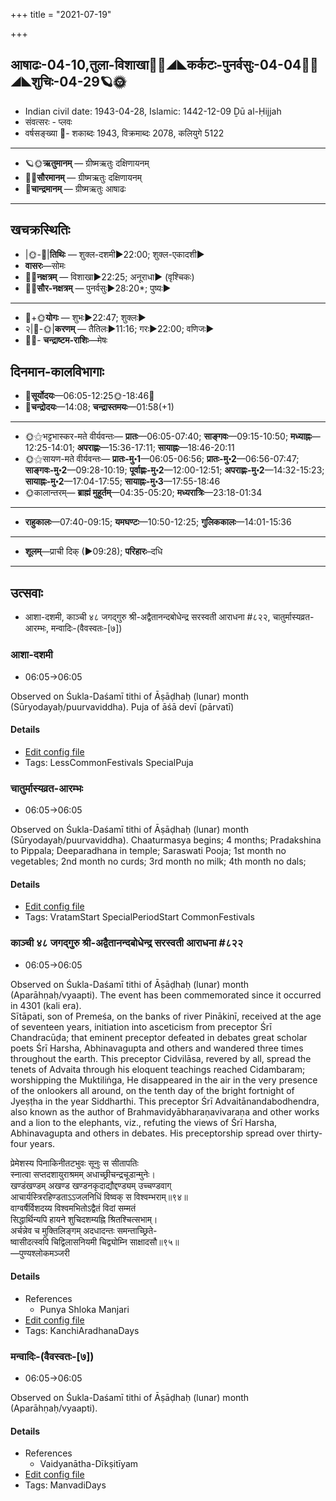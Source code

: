 +++
title = "2021-07-19"

+++
## आषाढः-04-10,तुला-विशाखा🌛🌌◢◣कर्कटः-पुनर्वसुः-04-04🌌🌞◢◣शुचिः-04-29🪐🌞
- Indian civil date: 1943-04-28, Islamic: 1442-12-09 Ḏū al-Ḥijjah
- संवत्सरः - प्लवः
- वर्षसङ्ख्या 🌛- शकाब्दः 1943, विक्रमाब्दः 2078, कलियुगे 5122
___________________
- 🪐🌞**ऋतुमानम्** — ग्रीष्मऋतुः दक्षिणायनम्
- 🌌🌞**सौरमानम्** — ग्रीष्मऋतुः दक्षिणायनम्
- 🌛**चान्द्रमानम्** — ग्रीष्मऋतुः आषाढः
___________________


## खचक्रस्थितिः
- |🌞-🌛|**तिथिः** — शुक्ल-दशमी►22:00; शुक्ल-एकादशी►  
- **वासरः**—सोमः  
- 🌌🌛**नक्षत्रम्** — विशाखा►22:25; अनूराधा► (वृश्चिकः)  
- 🌌🌞**सौर-नक्षत्रम्** — पुनर्वसुः►28:20*; पुष्यः►  
___________________
- 🌛+🌞**योगः** — शुभः►22:47; शुक्लः►  
- २|🌛-🌞|**करणम्** — तैतिलः►11:16; गरः►22:00; वणिजः►  
- 🌌🌛- **चन्द्राष्टम-राशिः**—मेषः  


## दिनमान-कालविभागाः
- 🌅**सूर्योदयः**—06:05-12:25🌞️-18:46🌇  
- 🌛**चन्द्रोदयः**—14:08; **चन्द्रास्तमयः**—01:58(+1)  
___________________
- 🌞⚝भट्टभास्कर-मते वीर्यवन्तः— **प्रातः**—06:05-07:40; **साङ्गवः**—09:15-10:50; **मध्याह्नः**—12:25-14:01; **अपराह्णः**—15:36-17:11; **सायाह्नः**—18:46-20:11  
- 🌞⚝सायण-मते वीर्यवन्तः— **प्रातः-मु॰1**—06:05-06:56; **प्रातः-मु॰2**—06:56-07:47; **साङ्गवः-मु॰2**—09:28-10:19; **पूर्वाह्णः-मु॰2**—12:00-12:51; **अपराह्णः-मु॰2**—14:32-15:23; **सायाह्नः-मु॰2**—17:04-17:55; **सायाह्नः-मु॰3**—17:55-18:46  
- 🌞कालान्तरम्— **ब्राह्मं मुहूर्तम्**—04:35-05:20; **मध्यरात्रिः**—23:18-01:34  
___________________
- **राहुकालः**—07:40-09:15; **यमघण्टः**—10:50-12:25; **गुलिककालः**—14:01-15:36  
___________________
- **शूलम्**—प्राची दिक् (►09:28); **परिहारः**–दधि  
___________________

## उत्सवाः
- आशा-दशमी, काञ्ची ४८ जगद्गुरु श्री-अद्वैतानन्दबोधेन्द्र सरस्वती आराधना #८२२, चातुर्मास्यव्रत-आरम्भः, मन्वादिः-(वैवस्वतः-[७])
### आशा-दशमी
- 06:05→06:05

Observed on Śukla-Daśamī tithi of Āṣāḍhaḥ (lunar) month (Sūryodayaḥ/puurvaviddha). Puja of āśā devī (pārvatī)

#### Details
- [Edit config file](https://github.com/jyotisham/adyatithi/tree/master/general/lunar_month/tithi/04/10/AzA~dazamI.toml)
- Tags: LessCommonFestivals SpecialPuja


### चातुर्मास्यव्रत-आरम्भः
- 06:05→06:05

Observed on Śukla-Daśamī tithi of Āṣāḍhaḥ (lunar) month (Sūryodayaḥ/puurvaviddha). Chaaturmasya begins; 4 months; Pradakshina to Pippala; Deeparadhana in temple; Saraswati Pooja; 1st month no vegetables; 2nd month no curds; 3rd month no milk; 4th month no dals;

#### Details
- [Edit config file](https://github.com/jyotisham/adyatithi/tree/master/time_focus/misc/lunar_month/tithi/04/10/cAturmAsyavrata-ArambhaH.toml)
- Tags: VratamStart SpecialPeriodStart CommonFestivals


### काञ्ची ४८ जगद्गुरु श्री-अद्वैतानन्दबोधेन्द्र सरस्वती आराधना #८२२
- 06:05→06:05

Observed on Śukla-Daśamī tithi of Āṣāḍhaḥ (lunar) month (Aparāhṇaḥ/vyaapti). The event has been commemorated since it occurred in 4301 (kali era).  
Sītāpati, son of Premeśa, on the banks of river Pinākinī, received at the age of seventeen years, initiation into asceticism from preceptor Śrī Chandracūḍa; that eminent preceptor defeated in debates great scholar poets Śrī Harsha, Abhinavagupta and others and wandered three times throughout the earth. This preceptor Cidvilāsa, revered by all, spread the tenets of Advaita through his eloquent teachings reached Cidambaram; worshipping the Muktiliṅga, He disappeared in the air in the very presence of the onlookers all around, on the tenth day of the bright fortnight of Jyeṣṭha in the year Siddharthi. This preceptor Śrī Advaitānandabodhendra, also known as the author of Brahmavidyābharaṇavivaraṇa and other works and a lion to the elephants, viz., refuting the views of Śrī Harsha, Abhinavagupta and others in debates. His preceptorship spread over thirty-four years.

प्रेमेशस्य पिनाकिनीतटभुवः सूनुः स सीतापतिः  
स्नात्वा सप्तदशायुराश्रमम् अधाच्छ्रीचन्द्रचूडान्मुनेः।  
खण्डंखण्डम् अखण्ड खण्डनकृदाद्यौद्दण्ड्यम् उच्चण्डवाग्  
आचार्यस्त्रिरहिण्डताऽऽजलनिधिं विष्वक् स विश्वम्भराम्॥९४॥  
वाग्वर्षैर्विशदय्य विश्वमभितोऽद्वैतं विदां सम्मतं  
सिद्धार्थिन्यपि हायने शुचिदशम्यह्नि श्रितश्चित्सभाम्।  
अर्चन्नेव च मुक्तिलिङ्गम् अदधादन्तः समन्ताच्छ्रिते-  
ष्वासीदत्स्वपि चिद्विलासनियमी चिद्व्योम्नि साक्षादसौ॥९५॥  
—पुण्यश्लोकमञ्जरी



#### Details
- References
  - Punya Shloka Manjari
- [Edit config file](https://github.com/jyotisham/adyatithi/tree/master/mahApuruSha/kAnchI-maTha/lunar_month/tithi/04/10/kAJcI%2048%20jagadguru%20zrI~advaitAnandabOdhEndra%20sarasvatI%20ArAdhanA.toml)
- Tags: KanchiAradhanaDays


### मन्वादिः-(वैवस्वतः-[७])
- 06:05→06:05

Observed on Śukla-Daśamī tithi of Āṣāḍhaḥ (lunar) month (Aparāhṇaḥ/vyaapti). 

#### Details
- References
  - Vaidyanātha-Dīkṣitīyam
- [Edit config file](https://github.com/jyotisham/adyatithi/tree/master/time_focus/yugAdiH/lunar_month/tithi/04/10/manvAdiH~%28vaivasvataH~%5B7%5D%29.toml)
- Tags: ManvadiDays


